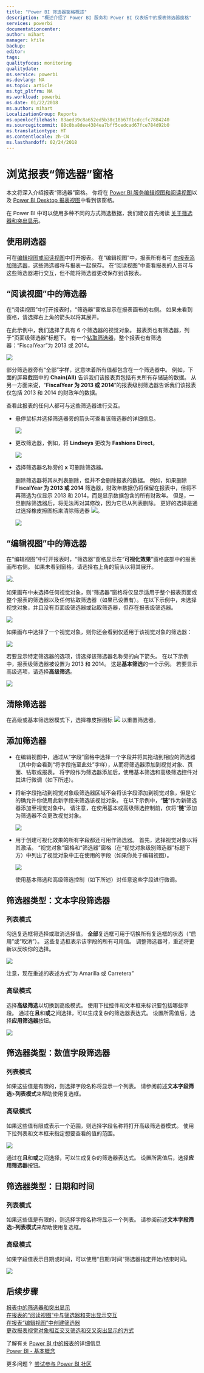 ```yaml
---
title: "Power BI 筛选器窗格概述"
description: "概述介绍了 Power BI 服务和 Power BI 仪表板中的报表筛选器窗格"
services: powerbi
documentationcenter: 
author: mihart
manager: kfile
backup: 
editor: 
tags: 
qualityfocus: monitoring
qualitydate: 
ms.service: powerbi
ms.devlang: NA
ms.topic: article
ms.tgt_pltfrm: NA
ms.workload: powerbi
ms.date: 01/22/2018
ms.author: mihart
LocalizationGroup: Reports
ms.openlocfilehash: 83aed39c8a652ed5b38c18b67f1cdccfc7884240
ms.sourcegitcommit: 88c8ba8dee4384ea7bff5cedcad67fce784d92b0
ms.translationtype: HT
ms.contentlocale: zh-CN
ms.lasthandoff: 02/24/2018
---
```

# <a name="take-a-tour-of-the-report-filters-pane"></a>浏览报表“筛选器”窗格
本文将深入介绍报表“筛选器”窗格。 你将在 [Power BI 服务编辑视图和阅读视图](service-reading-view-and-editing-view.md)以及 [Power BI Desktop 报表视图](desktop-report-view.md)中看到该窗格。

在 Power BI 中可以使用多种不同的方式筛选数据，我们建议首先阅读 [关于筛选器和突出显示](power-bi-reports-filters-and-highlighting.md)。

## <a name="working-with-filters"></a>使用刷选器
可在[编辑视图或阅读视图](service-reading-view-and-editing-view.md)中打开报表。 在“编辑视图”中，报表所有者可 [向报表添加筛选器](power-bi-report-add-filter.md)，这些筛选器将与报表一起保存。 在“阅读视图”中查看报表的人员可与这些筛选器进行交互，但不能将筛选器更改保存到该报表。

## <a name="filters-in-reading-view"></a>“阅读视图”中的筛选器
在“阅读视图”中打开报表时，“筛选器”窗格显示在报表画布的右侧。 如果未看到窗格，请选择右上角的箭头以将其展开。

在此示例中，我们选择了具有 6 个筛选器的视觉对象。 报表页也有筛选器，列于“页面级筛选器”标题下。 有一个[钻取筛选器](power-bi-report-add-filter.md)，整个报表也有筛选器：“FiscalYear”为 2013 或 2014。

![](media/power-bi-how-to-report-filter/power-bi-filter-list.png)

部分筛选器旁有“全部”字样，这意味着所有值都包含在一个筛选器中。  例如，下面的屏幕截图中的 **Chain(All)** 告诉我们该报表页包括有关所有存储链的数据。  从另一方面来说，“**FiscalYear 为 2013 或 2014**”的报表级别筛选器告诉我们该报表仅包括 2013 和 2014 的财政年的数据。

查看此报表的任何人都可与这些筛选器进行交互。

* 悬停鼠标并选择筛选器旁的箭头可查看该筛选器的详细信息。
  
   ![](media/power-bi-how-to-report-filter/power-bi-expan-filter.png)
* 更改筛选器，例如，将 **Lindseys** 更改为 **Fashions Direct**。
  
     ![](media/power-bi-how-to-report-filter/power-bi-filter-chain.png)
* 选择筛选器名称旁的 **x** 可删除筛选器。
  
  删除筛选器将其从列表删除，但并不会删除报表的数据。  例如，如果删除 **FiscalYear 为 2013 或 2014** 筛选器，财政年数据仍将保留在报表中，但将不再筛选为仅显示 2013 和 2014，而是显示数据包含的所有财政年。  但是，一旦删除筛选器后，将无法再对其修改，因为它已从列表删除。 更好的选择是通过选择橡皮擦图标来清除筛选器 ![](media/power-bi-how-to-report-filter/power-bi-eraser-icon.png)。
  
  ![](media/power-bi-how-to-report-filter/power-bi-delete-filter.png)

## <a name="filters-in-editing-view"></a>“编辑视图”中的筛选器
在“编辑视图”中打开报表时，“筛选器”窗格显示在“**可视化效果**”窗格底部中的报表画布右侧。 如果未看到窗格，请选择右上角的箭头以将其展开。

![](media/power-bi-how-to-report-filter/power-bi-all-filters.png).  

如果画布中未选择任何视觉对象，则“筛选器”窗格将仅显示适用于整个报表页面或整个报表的筛选器以及任何钻取筛选器（如果已设置有）。 在以下示例中，未选择视觉对象，并且没有页面级筛选器或钻取筛选器，但存在报表级筛选器。  

![](media/power-bi-how-to-report-filter/power-bi-no-visual.png)  

如果画布中选择了一个视觉对象，则你还会看到仅适用于该视觉对象的筛选器：   

![](media/power-bi-how-to-report-filter/power-bi-visual-filters.png)

若要显示特定筛选器的选项，请选择该筛选器名称旁的向下箭头。  在以下示例中，报表级筛选器被设置为 2013 和 2014。 这是**基本筛选**的一个示例。  若要显示高级选项，请选择**高级筛选**。

![](media/power-bi-how-to-report-filter/pbi_filterlistdropdown.jpg)

## <a name="clear-a-filter"></a>清除筛选器
 在高级或基本筛选器模式下，选择橡皮擦图标 ![](media/power-bi-how-to-report-filter/pbi_erasericon.jpg) 以重置筛选器。 

## <a name="add-a-filter"></a>添加筛选器
* 在编辑视图中，通过从“字段”窗格中选择一个字段并将其拖动到相应的筛选器（其中你会看到“将字段拖至此处”字样），从而将筛选器添加到视觉对象、页面、钻取或报表。 将字段作为筛选器添加后，使用基本筛选和高级筛选控件对其进行微调（如下所述）。

- 将新字段拖动到视觉对象级筛选器区域不会将该字段添加到视觉对象，但是它的确允许你使用此新字段来筛选该视觉对象。 在以下示例中，“**链**”作为新筛选器添加至视觉对象中。 请注意，在使用基本或高级筛选控制前，仅将“**链**”添加为筛选器不会更改视觉对象。

    ![](media/power-bi-how-to-report-filter/power-bi-visual-filter.gif)

* 用于创建可视化效果的所有字段都还可用作筛选器。 首先，选择视觉对象以将其激活。 “视觉对象”窗格和“筛选器”窗格（在“视觉对象级别筛选器”标题下方）中列出了视觉对象中正在使用的字段（如果你处于编辑视图）。
  
   ![](media/power-bi-how-to-report-filter/power-bi-visual-filter.png)  
  
   使用基本筛选和高级筛选控制（如下所述）对任意这些字段进行微调。

## <a name="types-of-filters-text-field-filters"></a>筛选器类型：文本字段筛选器
### <a name="list-mode"></a>列表模式
勾选复选框将选择或取消选择值。 **全部**复选框可用于切换所有复选框的状态（“启用”或“取消”）。 这些复选框表示该字段的所有可用值。  调整筛选器时，重述将更新以反映你的选择。 

![](media/power-bi-how-to-report-filter/pbi_restatement.png)

注意，现在重述的表述方式“为 Amarilla 或 Carretera”

### <a name="advanced-mode"></a>高级模式
选择**高级筛选**以切换到高级模式。 使用下拉控件和文本框来标识要包括哪些字段。 通过在**且**和**或**之间选择，可以生成复杂的筛选器表达式。 设置所需值后，选择**应用筛选器**按钮。  

![](media/power-bi-how-to-report-filter/aboutfilters.png)

## <a name="types-of-filters-numeric-field-filters"></a>筛选器类型：数值字段筛选器
### <a name="list-mode"></a>列表模式
如果这些值是有限的，则选择字段名称将显示一个列表。  请参阅前述**文本字段筛选**&gt;**列表模式**来帮助使用复选框。   

### <a name="advanced-mode"></a>高级模式
如果这些值有限或表示一个范围，则选择字段名称将打开高级筛选器模式。 使用下拉列表和文本框来指定想要查看的值的范围。 

![](media/power-bi-how-to-report-filter/pbi_dropdown-and-text.png)

通过在**且**和**或**之间选择，可以生成复杂的筛选器表达式。 设置所需值后，选择**应用筛选器**按钮。

## <a name="types-of-filters-date-and-time"></a>筛选器类型：日期和时间
### <a name="list-mode"></a>列表模式
如果这些值是有限的，则选择字段名称将显示一个列表。  请参阅前述**文本字段筛选**&gt;**列表模式**来帮助使用复选框。   

### <a name="advanced-mode"></a>高级模式
如果字段值表示日期或时间，可以使用“日期/时间”筛选器指定开始/结束时间。  

![](media/power-bi-how-to-report-filter/pbi_date-time-filters.png)

## <a name="next-steps"></a>后续步骤
[报表中的筛选器和突出显示](power-bi-reports-filters-and-highlighting.md)  
[在报表的“阅读视图”中与筛选器和突出显示交互](service-reading-view-and-editing-view.md)  
[在报表“编辑视图”中创建筛选器](power-bi-report-add-filter.md)  
[更改报表视觉对象相互交叉筛选和交叉突出显示的方式](service-reports-visual-interactions.md)

了解有关 [Power BI 中的报表](service-reports.md)的详细信息  
[Power BI - 基本概念](service-basic-concepts.md)

更多问题？ [尝试参与 Power BI 社区](http://community.powerbi.com/)


